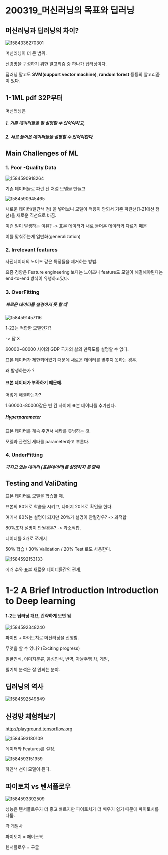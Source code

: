 # 200319_머신러닝의 목표와 딥러닝



## 머신러닝과 딥러닝의 차이?

![1584336270301](../../20%EB%85%84%201%ED%95%99%EA%B8%B0/%EB%A8%B8%EC%8B%A0%EB%9F%AC%EB%8B%9D%EC%8B%A4%EC%8A%B5/assets/1584336270301.png)



머신러닝이 더 큰 범위.



신경망을 구성하기 위한 알고리즘 중 하나가 딥러닝이다.



딥러닝 말고도 **SVM(support vector machine)**, **random forest** 등등의 알고리즘이 있다.





## 1-1ML pdf 32P부터



머신러닝은 

##### 1. 기존 데이터들을 잘 설명할 수 있어야하고, 

##### 2. 새로 들어온 데이터들을 설명할 수 있어야한다.



## Main Challenges of ML

### 1. **Poor -Quality Data**

![1584590918264](assets/1584590918264.png)



기존 데이터들로 파란 선 처럼  모델을 만들고



![1584590945465](assets/1584590945465.png)



새로운 데이터(빨간색 점) 을 넣어보니 모델이 적용이 안되서 기존 파란선(1-21에선 점선)을 새로운 직선으로 바꿈.



이런 일이 발생하는 이유? -> 표본 데이터가 새로 들어온 데이터와 다르기 때문 

이를 맞춰주는게 일반화(generalization)





### 2. Irrelevant features

사진데이터의 노이즈 같은 특징들을 제거하는 방법. 



요즘 경향은 Feature engineering 보다는 노이즈나 feature도 모델이 해결해야된다는 end-to-end 방식이 유행하고있다.





### 3. OverFitting



##### 새로운 데이터를 설명하지 못 할 때

![1584591457116](assets/1584591457116.png)



1-22는 적합한 모델인가?

-> 답 X



60000~80000 사이의 GDP 국가의 삶의 만족도를 설명할 수 없다.



표본 데이터가 제한되어있기 때문에 새로운 데이터를 맞추지 못하는 경우.



왜 발생하는가 ? 

#### 표본 데이터가 부족하기 때문에.



어떻게 해결하는가? 

1.60000~80000같은 빈 칸 사이에 표본 데이터를 추가한다.



##### Hyperparameter

표본 데이터를 계속 주면서 세타를 튜닝하는 것.

모델과 관련된 세타를 parameter라고 부른다.



### 4. UnderFitting



##### 가지고 있는 데이터 (표본데이터)를 설명하지 못 할때







## Testing and ValiDating



표본 데이터로 모델을 학습할 때.



표본의 80%로 학습을 시키고, 나머지 20%로 확인을 한다.



여기서 80%는 설명이 되지만 20%가 설명이 안될경우? -> 과적합

80%조차 설명이 안될경우? -> 과소적합.





데이터를 3개로 쪼개서

50% 학습 / 30% Validation / 20% Test 로도 사용한다.







![1584592153133](assets/1584592153133.png)



에러 수와 표본 새로운 데이터들간의 관계.









# 1-2 A Brief Introduction Introduction to Deep learning

#### 1-2는 딥러닝 개요, 간략하게 보면 됨



![1584592348240](assets/1584592348240.png)



파이썬 + 파이토치로 머신러닝을 진행함.



무엇을 할 수 있나? (Exciting progress)

얼굴인식, 이미지분류, 음성인식, 번역, 자율주행 차, 게임, 



필기체 분석은 잘 안되는 분야.







## 딥러닝의 역사



![1584592549849](assets/1584592549849.png)







## 신경망 체험해보기



http://playground.tensorflow.org



![1584593180109](assets/1584593180109.png)



데이터와 Features를 설정.





![1584593151959](assets/1584593151959.png)





하얀색 선이 모델이 된다.





## 파이토치 vs 텐서플로우



![1584593392509](assets/1584593392509.png)





성능은 텐서플로우가 더 좋고 빠르지만 파이토치가 더 배우기 쉽기 때문에 파이토치를 다룸.



각 개발사

파이토치 = 페이스북

텐서플로우 = 구글